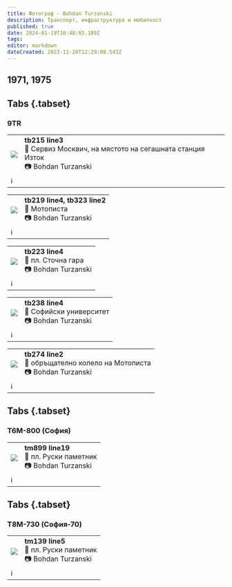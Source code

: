 ```yaml
---
title: Фотограф - Bohdan Turzanski
description: Транспорт, инфраструктура и мобилност
published: true
date: 2024-01-19T16:48:03.189Z
tags: 
editor: markdown
dateCreated: 2023-11-20T12:29:08.543Z
---
```


## 1971, 1975

## Tabs {.tabset}
### 9TR
<!--следващ пост--> 
<div class="table-responsive"><table style="width:100%"><tr>
<td><img src="http://46.10.181.183:1518/trinmo-gallery/%d0%90%d1%80%d1%85%d0%b8%d0%b2%20Bohdan%20Turzanski/tb215%20line3.jpg"></td>
<td><b><b>tb215 line3 </b></b><br>📌 Сервиз Москвич, на мястото на сегашната станция Изток <br> 📷 Bohdan Turzanski</td></tr>
  <td colspan=2 >ℹ️ </td></table></div>
  
  
<!--следващ пост--> 
<div class="table-responsive"><table style="width:100%"><tr>
<td><img src="http://46.10.181.183:1518/trinmo-gallery/%d0%90%d1%80%d1%85%d0%b8%d0%b2%20Bohdan%20Turzanski/tb219%20line4%20tb323%20line2.jpg"></td>
<td><b><b>tb219 line4, tb323 line2 </b></b><br>📌 Мотописта <br> 📷 Bohdan Turzanski</td></tr>
  <td colspan=2 >ℹ️ </td></table></div>

<!--следващ пост--> 
<div class="table-responsive"><table style="width:100%"><tr>
<td><img src="http://46.10.181.183:1518/trinmo-gallery/%d0%90%d1%80%d1%85%d0%b8%d0%b2%20Bohdan%20Turzanski/tb223%20line4.jpg"></td>
<td><b><b>tb223 line4 </b></b><br>📌 пл. Сточна гара <br> 📷 Bohdan Turzanski</td></tr>
  <td colspan=2 >ℹ️ </td></table></div>
  
<!--следващ пост--> 
<div class="table-responsive"><table style="width:100%"><tr>
<td><img src="http://46.10.181.183:1518/trinmo-gallery/%d0%90%d1%80%d1%85%d0%b8%d0%b2%20Bohdan%20Turzanski/tb238%20line4.jpg"></td>
<td><b><b>tb238 line4 </b></b><br>📌 Софийски университет <br> 📷 Bohdan Turzanski</td></tr>
  <td colspan=2 >ℹ️ </td></table></div>
  

<!--следващ пост--> 
<div class="table-responsive"><table style="width:100%"><tr>
<td><img src="http://46.10.181.183:1518/trinmo-gallery/%d0%90%d1%80%d1%85%d0%b8%d0%b2%20Bohdan%20Turzanski/tb274%20line2.jpg"></td>
<td><b><b>tb274 line2 </b></b><br>📌 обръщателно колело на Мотописта <br> 📷 Bohdan Turzanski</td></tr>
  <td colspan=2 >ℹ️ </td></table></div>


## Tabs {.tabset}
### T6M-800 (София)
<!--следващ пост--> 
<div class="table-responsive"><table style="width:100%"><tr>
<td><img src="http://46.10.181.183:1518/trinmo-gallery/%d0%90%d1%80%d1%85%d0%b8%d0%b2%20Bohdan%20Turzanski/tm899%20line19.jpg"></td>
<td><b><b>tm899 line19 </b></b><br>📌 пл. Руски паметник <br> 📷 Bohdan Turzanski</td></tr>
  <td colspan=2 >ℹ️ </td></table></div>
  
  

## Tabs {.tabset}
### T8M-730 (София-70)
<!--следващ пост--> 
<div class="table-responsive"><table style="width:100%"><tr>
<td><img src="http://46.10.181.183:1518/trinmo-gallery/%d0%90%d1%80%d1%85%d0%b8%d0%b2%20Bohdan%20Turzanski/tm139.jpg"></td>
<td><b><b>tm139 line5</b></b><br>📌 пл. Руски паметник <br> 📷 Bohdan Turzanski</td></tr>
  <td colspan=2 >ℹ️ </td></table></div>
  
 